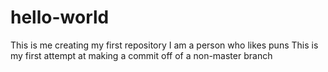 # hello-world
This is me creating my first repository
I am a person who likes puns
This is my first attempt at making a commit off of a non-master branch
